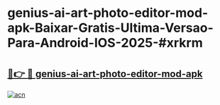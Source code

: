 # genius-ai-art-photo-editor-mod-apk-Baixar-Gratis-Ultima-Versao-Para-Android-IOS-2025-#xrkrm

# <h2><a href="https://ainizakaria.my?title=genius-ai-art-photo-editor-mod-apk&ref=24M">🔗👉 🔴 genius-ai-art-photo-editor-mod-apk</a></h2>

[![acn](https://github.com/user-attachments/assets/0f9c940e-d8b0-45ae-aac7-cd30a18b3e1c)](https://ainizakaria.my?title=genius-ai-art-photo-editor-mod-apk&ref=24M)

